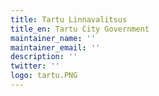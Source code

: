 ```yaml
---
title: Tartu Linnavalitsus
title_en: Tartu City Government
maintainer_name: ''
maintainer_email: ''
description: ''
twitter: ''
logo: tartu.PNG
---
```

